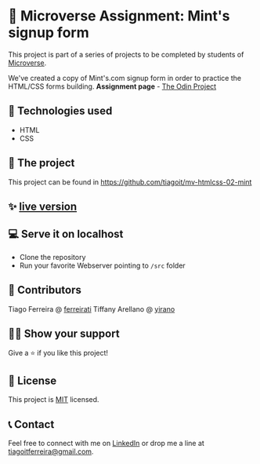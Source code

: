 # 📃 Microverse Assignment: Mint's signup form
This project is part of a series of projects to be completed by students of [Microverse](https://www.microverse.org/ 'The Global School for Remote Software Developers!').

We've created a copy of Mint's.com signup form in order to practice the HTML/CSS forms building.
**Assignment page** - [The Odin Project](https://www.theodinproject.com/courses/html5-and-css3/lessons/forms-for-collecting-data)

## 📡 Technologies used
- HTML
- CSS

## 🚀 The project
This project can be found in https://github.com/tiagoit/mv-htmlcss-02-mint

## ✨ [live version](https://tiagoit.github.io/mv-htmlcss-02-mint/src/)

## 💻 Serve it on localhost
  - Clone the repository
  - Run your favorite Webserver pointing to `/src` folder

## 🤖 Contributors
Tiago Ferreira @ [ferreirati](https://github.com/tiagoit)
Tiffany Arellano @ [yirano](https://github.com/yirano)

## 🙋‍♂ Show your support
Give a ⭐️ if you like this project!

## 📝 License
This project is [MIT](https://github.com/tiagoit/mv-htmlcss-02-mint/license.txt) licensed.

## 📞 Contact
Feel free to connect with me on [LinkedIn](https://www.linkedin.com/in/tiagoit-dev/) or drop me a line at <tiagoitferreira@gmail.com>.
